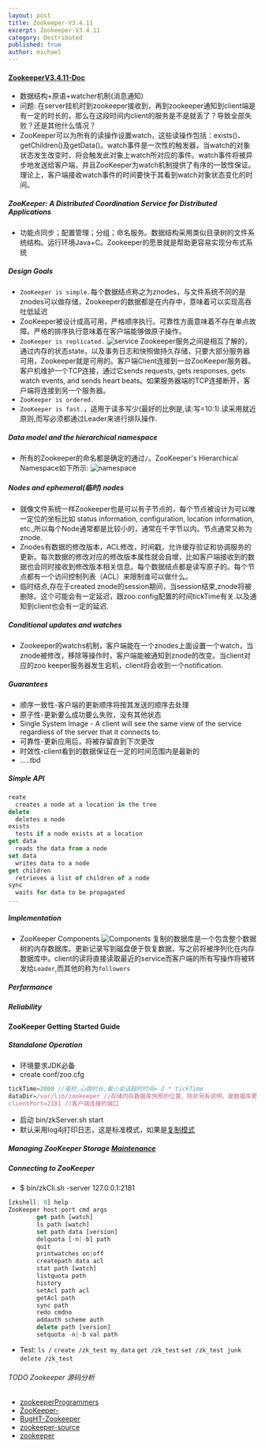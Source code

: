 ```yaml
---
layout: post
title: Zookeeper-V3.4.11
excerpt: Zookeeper-V3.4.11
category: Destributed
published: true
author: michael
---
```


#### [ZookeeperV3.4.11-Doc](http://zookeeper.apache.org/doc/r3.4.11/)

- 数据结构+原语+watcher机制(消息通知)
- 问题: 在server挂机时到zookeeper接收到，再到zookeeper通知到client端是有一定的时长的，那么在这段时间内client的服务是不是就丢了？导致全部失败？还是其他什么情况？
- ZooKeeper可以为所有的读操作设置watch，这些读操作包括：exists()、getChildren()及getData()。watch事件是一次性的触发器，当watch的对象状态发生改变时，将会触发此对象上watch所对应的事件。watch事件将被异步地发送给客户端，并且ZooKeeper为watch机制提供了有序的一致性保证。理论上，客户端接收watch事件的时间要快于其看到watch对象状态变化的时间。

##### ZooKeeper: A Distributed Coordination Service for Distributed Applications
- 功能点同步；配置管理；分组；命名服务。数据结构采用类似目录树的文件系统结构。运行环境Java+C。Zookeeper的愿景就是帮助更容易实现分布式系统
##### Design Goals
- `ZooKeeper is simple.`每个数据结点称之为znodes，与文件系统不同的是znodes可以做存储，Zookeeper的数据都是在内存中，意味着可以实现高吞吐低延迟
- ZooKeeper被设计成高可用，严格顺序执行。可靠性方面意味着不存在单点故障。严格的排序执行意味着在客户端能够做原子操作。
- `ZooKeeper is replicated.`
![service](http://zookeeper.apache.org/doc/r3.4.11/images/zkservice.jpg)
Zookeeper服务之间是相互了解的，通过内存的状态state，以及事务日志和快照做持久存储，只要大部分服务器可用，Zookeeper就是可用的。客户端Client连接到一台ZooKeeper服务器。客户机维护一个TCP连接，通过它sends requests, gets responses, gets watch events, and sends heart beats。如果服务器端的TCP连接断开，客户端将连接到另一个服务器。
- `ZooKeeper is ordered.`
- `ZooKeeper is fast.`，适用于读多写少(最好的比例是,读:写=10:1).读采用就近原则,而写必须都通过Leader来进行排队操作.

##### Data model and the hierarchical namespace
- 所有的Zookeeper的命名都是确定的通过`/`。ZooKeeper's Hierarchical Namespace如下所示:
![namespace](http://zookeeper.apache.org/doc/r3.4.11/images/zknamespace.jpg)

##### Nodes and ephemeral(临时) nodes
- 就像文件系统一样Zookeeper也是可以有子节点的，每个节点被设计为可以唯一定位的坐标比如 status information, configuration, location information, etc.,所以每个Node通常都是比较小的，通常在千字节以内。节点通常又称为znode.
- Znodes有数据的修改版本，ACL修改，时间戳，允许缓存验证和协调服务的更新。每次数据的修改对应的修改版本属性就会自增，比如客户端接收到的数据也会同时接收到修改版本相关信息。每个数据结点都是读写原子的。每个节点都有一个访问控制列表（ACL）来限制谁可以做什么。
- 临时结点,存在于created znode的session期间，当session结束,znode将被删除。这个可能会有一定延迟，跟zoo.config配置的时间tickTime有关.以及通知到client也会有一定的延迟.

##### Conditional updates and watches
- Zookeeper的watchs机制，客户端能在一个znodes上面设置一个watch，当znode被修改，移除等操作时，客户端能被通知到znode的改变。当client对应的zoo keeper服务器发生宕机，client将会收到一个notification.

##### Guarantees
- 顺序一致性-客户端的更新顺序将按其发送的顺序去处理
- 原子性-更新要么成功要么失败，没有其他状态
- Single System Image - A client will see the same view of the service regardless of the server that it connects to.
- 可靠性-更新应用后，将被存留直到下次更改
- 时效性-client看到的数据保证在一定的时间范围内是最新的
- .....tbd

##### Simple API

```js
reate
  creates a node at a location in the tree
delete
  deletes a node
exists
  tests if a node exists at a location
get data
  reads the data from a node
set data
  writes data to a node
get children
  retrieves a list of children of a node
sync
  waits for data to be propagated
...
```

##### Implementation
- ZooKeeper Components
![Components](http://zookeeper.apache.org/doc/r3.4.11/images/zkcomponents.jpg)
复制的数据库是一个包含整个数据树的内存数据库。更新记录写到磁盘便于恢复数据，写之前将被序列化在内存数据库中。client的读将直接读取最近的service而客户端的所有写操作将被转发给`Leader`,而其他的称为`followers`

##### Performance

##### Reliability

#### ZooKeeper Getting Started Guide

##### Standalone Operation
- 环境要求JDK必备
- create conf/zoo.cfg

```js
tickTime=2000 //毫秒,心跳时长,最小会话超时时间= 2 * tickTime
dataDir=/var/lib/zookeeper //存储内存数据库快照的位置，除非另有说明，是数据库更新的事务日志。
clientPort=2181 //客户端连接的端口
```

- 启动 bin/zkServer.sh start
- 默认采用log4j打印日志，这是标准模式，如果是[复制模式](http://zookeeper.apache.org/doc/r3.4.11/zookeeperStarted.html#sc_RunningReplicatedZooKeeper)

##### Managing ZooKeeper Storage [Maintenance](http://zookeeper.apache.org/doc/r3.4.11/zookeeperAdmin.html#sc_maintenance)

##### Connecting to ZooKeeper
- $ bin/zkCli.sh -server 127.0.0.1:2181

```js
[zkshell: 0] help
ZooKeeper host:port cmd args
        get path [watch]
        ls path [watch]
        set path data [version]
        delquota [-n|-b] path
        quit
        printwatches on|off
        createpath data acl
        stat path [watch]
        listquota path
        history
        setAcl path acl
        getAcl path
        sync path
        redo cmdno
        addauth scheme auth
        delete path [version]
        setquota -n|-b val path
```
- Test: `ls /` `create /zk_test my_data` `get /zk_test` `set /zk_test junk` `delete /zk_test`

###### TODO Zookeeper 源码分析

- [zookeeperProgrammers](http://zookeeper.apache.org/doc/r3.4.11/zookeeperProgrammers.html)
- [ZooKeeper-](https://github.com/liwanghong/ZooKeeper-)
- [BugHT-Zookeeper](https://github.com/BugHT/Zookeeper)
- [zookeeper-source](https://github.com/ChaseSuccesser/Zookeeper-SourceAnalysis)
- [zookeeper](https://yuzhouwan.com/posts/31915/)